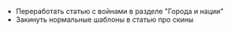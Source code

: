 - Переработать статью с войнами в разделе "Города и нации"
- Закинуть нормальные шаблоны в статью про скины
